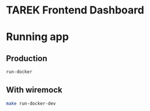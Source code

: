 # TAREK Frontend Dashboard

# Running app

## Production

```bash
run-docker
```

## With wiremock

```bash
make run-docker-dev
```
